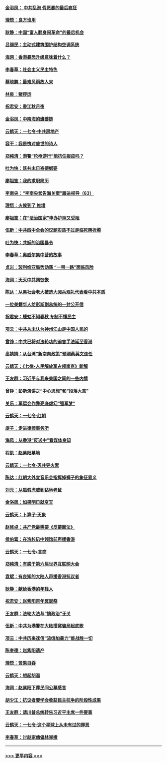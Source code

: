 #### [金浴凤： 中共乱港  假恶暴的最后疯狂](../pages/nsc993/n11641495.md?t=11080755) 
#### [理悟：良方谁用](../pages/nsc993/n11641463.md?t=11080755) 
#### [耿静：中国“富人翻身闹革命”的最后机会](../pages/nsc993/n11640655.md?t=11080755) 
#### [吕锡民：主动式建筑围护结构空调系统](../pages/nsc993/n11640168.md?t=11080755) 
#### [海网：香港暴恐升级意味着什么？](../pages/nsc993/n11635904.md?t=11080755) 
#### [李春草：社会主义民主特色](../pages/nsc993/n11634657.md?t=11080755) 
#### [蔡晓鹏：最难风雨故人来](../pages/nsc993/n11633145.md?t=11080755) 
#### [林泉：猪猡运](../pages/nsc993/n11631469.md?t=11080755) 
#### [祝君安：香江秋月夜](../pages/nsc993/n11631440.md?t=11080755) 
#### [金浴凤：中南海的蟾嬖链](../pages/nsc993/n11631290.md?t=11080755) 
#### [云鹤天：一七令·中共房地产](../pages/nsc993/n11630084.md?t=11080755) 
#### [容干：我是愧对盛世的诗人](../pages/nsc993/n11630059.md?t=11080755) 
#### [郑纯清：港警“陀枪游行”能抗住报应吗？](../pages/nsc993/n11629999.md?t=11080755) 
#### [吐为快：妖共末日盗德纲要](../pages/nsc993/n11628610.md?t=11080755) 
#### [廖祖笙：我的求职简历](../pages/nsc993/n11628492.md?t=11080755) 
#### [李南央：“李南央状告海关案”跟进报导（63）](../pages/nsc993/n11627039.md?t=11080755) 
#### [理悟：火候到了 推墙](../pages/nsc993/n11626917.md?t=11080755) 
#### [廖祖笙：在“法治国家”申办护照又受阻](../pages/nsc993/n11626500.md?t=11080755) 
#### [伍新：中共四中全会的议题实质不过是临死瞎折腾](../pages/nsc993/n11621774.md?t=11080755) 
#### [吐为快：共妖的治国暴令](../pages/nsc993/n11621401.md?t=11080755) 
#### [李春草：奥威尔集中营的故事](../pages/nsc993/n11621373.md?t=11080755) 
#### [贞岩：玻利维亚局势动荡 “一带一路”面临风险](../pages/nsc993/n11619480.md?t=11080755) 
#### [海网：天灭中共网恢恢](../pages/nsc993/n11618261.md?t=11080755) 
#### [陈达：从黑社会老大被选大阅兵观礼代表看中共本质](../pages/nsc993/n11618229.md?t=11080755) 
#### [一位美籍华人给彭斯副总统的一封公开信](../pages/nsc993/n11616906.md?t=11080755) 
#### [祝君安：蟪蛄不知春秋  专制不懂民主](../pages/nsc993/n11616882.md?t=11080755) 
#### [项云：中共从未认为神州江山是中国人民的](../pages/nsc993/n11616763.md?t=11080755) 
#### [曾铮：中共已将对法轮功的迫害手法延至香港](../pages/nsc993/n11616561.md?t=11080755) 
#### [高婧婧：从台湾“新南向政策”预测蔡英文连任](../pages/nsc993/n11616518.md?t=11080755) 
#### [云鹤天：《七律▪人民解放军占领南京》新解](../pages/nsc993/n11616490.md?t=11080755) 
#### [王友群：习近平与我来美国之间的一些内情](../pages/nsc993/n11615052.md?t=11080755) 
#### [曾铮：彭斯演讲之“中心思想”和“段落大意”](../pages/nsc993/n11615020.md?t=11080755) 
#### [关乐：军运会作弊亮底虚幻“强军梦”](../pages/nsc993/n11615008.md?t=11080755) 
#### [云鹤天：一七令‧红朝](../pages/nsc993/n11615000.md?t=11080755) 
#### [旋子：走进律师事务所](../pages/nsc993/n11614894.md?t=11080755) 
#### [海风：从香港“反送中”看媒体良知](../pages/nsc993/n11614480.md?t=11080755) 
#### [程凯：赵紫阳墓地](../pages/nsc993/n11614464.md?t=11080755) 
#### [云鹤天：一七令‧灭共导火索](../pages/nsc993/n11613471.md?t=11080755) 
#### [陈达：红朝大外宣音乐会指挥掉裤子的象征意义](../pages/nsc993/n11613456.md?t=11080755) 
#### [刘元：从狐假虎威到钻地老鼠](../pages/nsc993/n11612832.md?t=11080755) 
#### [金浴凤：如果明日就变天](../pages/nsc993/n11611135.md?t=11080755) 
#### [云鹤天：卜算子‧天象](../pages/nsc993/n11609023.md?t=11080755) 
#### [赵修卓：共产党最需要《反蒙面法》](../pages/nsc993/n11608006.md?t=11080755) 
#### [侯伯鸾：在洛杉矶中领馆前声援香港](../pages/nsc993/n11607802.md?t=11080755) 
#### [云鹤天：一七令•言商](../pages/nsc993/n11606248.md?t=11080755) 
#### [郑纯清：有感于第六届世界互联网大会](../pages/nsc993/n11604718.md?t=11080755) 
#### [袁斌：有良知的大陆人声援香港抗议者](../pages/nsc993/n11603673.md?t=11080755) 
#### [耿静：献给香港的年轻人](../pages/nsc993/n11602462.md?t=11080755) 
#### [祝君安：赵紫阳百年冥诞祭](../pages/nsc993/n11601386.md?t=11080755) 
#### [王友群：法轮大法与“搞政治”无关](../pages/nsc993/n11601658.md?t=11080755) 
#### [伍新：中共为港警在大陆搭窝骗局起底歌](../pages/nsc993/n11601536.md?t=11080755) 
#### [项云：中共历来迷信“流氓加暴力”能战胜一切](../pages/nsc993/n11601496.md?t=11080755) 
#### [陈奎德：赵紫阳遗产](../pages/nsc993/n11601444.md?t=11080755) 
#### [理悟：苦果自吞](../pages/nsc993/n11601385.md?t=11080755) 
#### [云鹤天：想起胡温](../pages/nsc993/n11600033.md?t=11080755) 
#### [海网：赵紫阳下葬民间公墓感言](../pages/nsc993/n11600021.md?t=11080755) 
#### [胡少江：抗议者要学会收获民主抗争的阶段性成果](../pages/nsc993/n11599626.md?t=11080755) 
#### [王友群：请川普总统转告习近平主席一件要事](../pages/nsc993/n11599533.md?t=11080755) 
#### [云鹤天：一七令‧这个星球上从未有过的罪恶](../pages/nsc993/n11598881.md?t=11080755) 
#### [李春草：讨赵家傀儡林郑檄](../pages/nsc993/n11598789.md?t=11080755) 

----
#### [ >>> 更早内容 <<< ](../indexes/nsc993-earlier.md)
